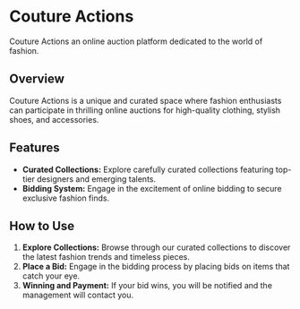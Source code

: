 # Couture Actions

Couture Actions an online auction platform dedicated to the world of fashion.

## Overview

Couture Actions is a unique and curated space where fashion enthusiasts can participate in thrilling online auctions for high-quality clothing, stylish shoes, and accessories.

## Features

- **Curated Collections:** Explore carefully curated collections featuring top-tier designers and emerging talents.
- **Bidding System:** Engage in the excitement of online bidding to secure exclusive fashion finds.

## How to Use

1. **Explore Collections:** Browse through our curated collections to discover the latest fashion trends and timeless pieces.
2. **Place a Bid:** Engage in the bidding process by placing bids on items that catch your eye.
3. **Winning and Payment:** If your bid wins, you will be notified and the management will contact you.
